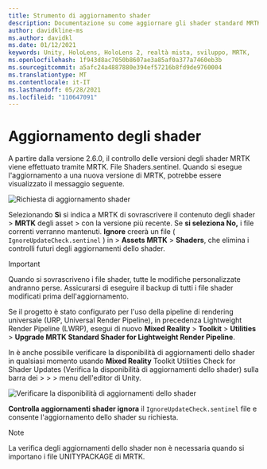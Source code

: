 ```yaml
---
title: Strumento di aggiornamento shader
description: Documentazione su come aggiornare gli shader standard MRTK
author: davidkline-ms
ms.author: davidkl
ms.date: 01/12/2021
keywords: Unity, HoloLens, HoloLens 2, realtà mista, sviluppo, MRTK,
ms.openlocfilehash: 1f943d8ac7050b8607ae3a85af0a377a7460eb3b
ms.sourcegitcommit: a5afc24a4887880e394ef57216b8fd9de9760004
ms.translationtype: MT
ms.contentlocale: it-IT
ms.lasthandoff: 05/28/2021
ms.locfileid: "110647091"
---
```

# <a name="updating-shaders"></a>Aggiornamento degli shader

A partire dalla versione 2.6.0, il controllo delle versioni degli shader MRTK viene effettuato tramite MRTK. File Shaders.sentinel. Quando si esegue l'aggiornamento a una nuova versione di MRTK, potrebbe essere visualizzato il messaggio seguente.

![Richiesta di aggiornamento shader](../images/tools/UpdateShaderPrompt.png)

Selezionando **Sì** si indica a MRTK di sovrascrivere il contenuto degli shader   >  **MRTK** degli asset  >   con la versione più recente. Se **si seleziona No,** i file correnti verranno mantenuti. **Ignore** creerà un file ( `IgnoreUpdateCheck.sentinel` ) in   >  **Assets MRTK**  >  **Shaders**, che elimina i controlli futuri degli aggiornamenti dello shader.

> [!IMPORTANT]
> Quando si sovrascriveno i file shader, tutte le modifiche personalizzate andranno perse. Assicurarsi di eseguire il backup di tutti i file shader modificati prima dell'aggiornamento.
>
> Se il progetto è stato configurato per l'uso della pipeline di rendering universale (URP, Universal Render Pipeline), in precedenza Lightweight Render Pipeline (LWRP), esegui di nuovo **Mixed Reality** > **Toolkit** > **Utilities** >
>  **Upgrade MRTK Standard Shader for Lightweight Render Pipeline**.

In è anche possibile verificare la disponibilità di aggiornamenti dello shader in qualsiasi momento usando **Mixed Reality** Toolkit Utilities Check for Shader Updates (Verifica la disponibilità di aggiornamenti dello shader) sulla barra dei  >    >    >   menu dell'editor di Unity.

![Verificare la disponibilità di aggiornamenti dello shader](../images/tools/ShaderUpdateMenu.png)

**Controlla aggiornamenti shader ignora** il `IgnoreUpdateCheck.sentinel` file e consente l'aggiornamento dello shader su richiesta.

> [!NOTE]
> La verifica degli aggiornamenti dello shader non è necessaria quando si importano i file UNITYPACKAGE di MRTK.
